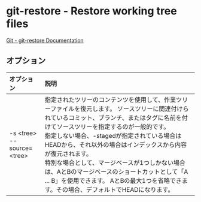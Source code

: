 # git-restore - Restore working tree files

[Git - git-restore Documentation](https://git-scm.com/docs/git-restore)

## オプション

|オプション|説明|
|:--|:--|
|-s \<tree><br>--source=\<tree>|指定されたツリーのコンテンツを使用して、作業ツリーファイルを復元します。 ソースツリーに関連付けられているコミット、ブランチ、またはタグに名前を付けてソースツリーを指定するのが一般的です。<br>指定しない場合、-stagedが指定されている場合はHEADから、それ以外の場合はインデックスから内容が復元されます。<br>特別な場合として、マージベースが1つしかない場合は、AとBのマージベースのショートカットとして「A ... B」を使用できます。 AとBの最大1つを省略できます。その場合、デフォルトでHEADになります。|
